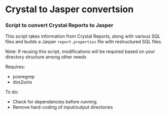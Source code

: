 # Crystal to Jasper convertsion
### Script to convert Crystal Reports to Jasper

This script takes information from Crystal Reports, along with various SQL files and builds a Jasper `report.properties` file with restructured SQL files.

Note: If reusing this script, modifications will be required based on your directory structure among other needs

Requires:
* pceregrep
* dos2unix

To do:
* Check for dependencies before running
* Remove hard-coding of input/output directories
